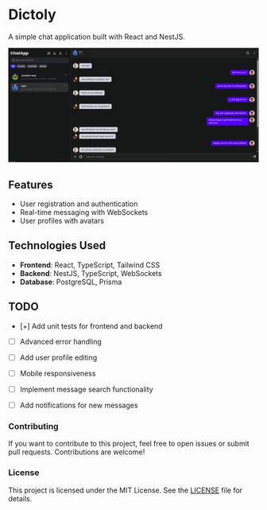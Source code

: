 # Dictoly
A simple chat application built with React and NestJS.

<img src="https://github.com/AydinTheFirst/chat-app/blob/main/assets/screeen_shoot.png" alt="ChatApp Screenshot" width="600">

## Features
- User registration and authentication
- Real-time messaging with WebSockets
- User profiles with avatars


## Technologies Used
- **Frontend**: React, TypeScript, Tailwind CSS
- **Backend**: NestJS, TypeScript, WebSockets
- **Database**: PostgreSQL, Prisma

## TODO
- [+] Add unit tests for frontend and backend
- [ ] Advanced error handling
- [ ] Add user profile editing
- [ ] Mobile responsiveness
- [ ] Implement message search functionality
- [ ] Add notifications for new messages


### Contributing
If you want to contribute to this project, feel free to open issues or submit pull requests. Contributions are welcome!

### License
This project is licensed under the MIT License. See the [LICENSE](LICENSE) file for details.



